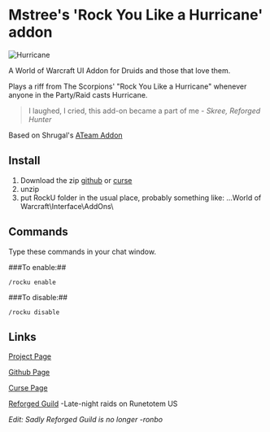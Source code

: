 Mstree's 'Rock You Like a Hurricane' addon
==========================================

![Hurricane](http://img.skitch.com/20101117-edjkbs9wxbjx47aqxudfrpwcph.png)

A World of Warcraft UI Addon for Druids and those that love them.

Plays a riff from The Scorpions' "Rock You Like a Hurricane" whenever anyone in the Party/Raid casts Hurricane.

> I laughed, I cried, this add-on became a part of me \- *Skree, Reforged Hunter*

Based on Shrugal's [ATeam Addon](http://wow.curse.com/downloads/wow-addons/details/ateam.aspx)

Install
-------
1. Download the zip [github](https://github.com/ronbo/Mstree-s--Rock-You-Like-a-Hurricane--Addon/downloads) or [curse](http://wow.curse.com/downloads/wow-addons/details/rocku.aspx)
2. unzip
3. put RockU folder in the usual place, probably something like: 
...World of Warcraft\Interface\AddOns\

Commands
--------

Type these commands in your chat window.

###To enable:##

    /rocku enable 

###To disable:##

    /rocku disable

Links
-----

[Project Page](http://reforged.posterous.com/rock-you-like-a-hurricane-addon)

[Github Page](https://github.com/ronbo/Mstree-s--Rock-You-Like-a-Hurricane--Addon)

[Curse Page](http://wow.curse.com/downloads/wow-addons/details/rocku.aspx)

[Reforged Guild](http://www.reforged.dkpsystem.com) \-Late-night raids on Runetotem US 

*Edit: Sadly Reforged Guild is no longer -ronbo*